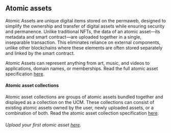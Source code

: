 ## Atomic assets

Atomic Assets are unique digital items stored on the permaweb, designed to simplify the ownership and transfer of digital assets while ensuring security and permanence. Unlike traditional NFTs, the data of an atomic asset—its metadata and smart contract—are uploaded together in a single, inseparable transaction. This eliminates reliance on external components, unlike other blockchains where these elements are often stored separately and linked by the smart contract.

Atomic Assets can represent anything from art, music, and videos to applications, domain names, or memberships. Read the full atomic asset specification [here](https://github.com/permaweb/permaweb-libs/blob/main/specs/spec-atomic-assets.md).

#### Atomic asset collections

Atomic asset collections are groups of atomic assets bundled together and displayed as a collection on the UCM. These collections can consist of existing atomic assets owned by the user, newly uploaded assets, or a combination of both. Read the atomic asset collection specification [here](https://github.com/permaweb/permaweb-libs/blob/main/specs/spec-collections.md).

###### Upload your first atomic asset [here](https://studio_bazar.arweave.net/#/).
